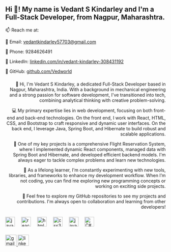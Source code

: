 

<h2 align="left">Hi 👋! My name is Vedant S Kindarley and I'm a Full-Stack Developer, from Nagpur, Maharashtra.</h2>

<p align="left"> 📫 Reach me at:</p>

<div align="left">
  <p>📧 Email: <a href="mailto:vedantkindarley57703@gmail.com">vedantkindarley57703@gmail.com</a></p>
  <p>📱 Phone: 9284626491</p>
  <p>🔗 LinkedIn: <a href="https://www.linkedin.com/in/vedant-kindarley-308431192/">linkedin.com/in/vedant-kindarley-308431192</a></p>
  <p>🔗 GitHub: <a href="https://github.com/Vedworld">github.com/Vedworld</a></p>
</div>

###

<div align="Right">
  <p>
    👋 Hi, I'm Vedant S Kindarley, a dedicated Full-Stack Developer based in Nagpur, Maharashtra, India. With a background in mechanical engineering and a strong passion for software development, I've transitioned into tech, combining analytical thinking with creative problem-solving.

💻 My primary expertise lies in web development, focusing on both front-end and back-end technologies. On the front end, I work with React, HTML, CSS, and Bootstrap to craft responsive and dynamic user interfaces. On the back end, I leverage Java, Spring Boot, and Hibernate to build robust and scalable applications. 

🌟 One of my key projects is a comprehensive Flight Reservation System, where I implemented dynamic React components, managed data with Spring Boot and Hibernate, and developed efficient backend models. I'm always eager to tackle complex problems and learn new technologies.

🚀 As a lifelong learner, I'm constantly experimenting with new tools, libraries, and frameworks to enhance my development workflow. When I’m not coding, you can find me exploring new programming concepts or working on exciting side projects. 

🔗 Feel free to explore my GitHub repositories to see my projects and contributions. I'm always open to collaboration and learning from other developers!

  </p>
</div>

###



###

<div align="left">
  <img src="https://cdn.jsdelivr.net/gh/devicons/devicon/icons/javascript/javascript-original.svg" height="30" alt="javascript logo"  />
  <img width="12" />
 
  <img src="https://cdn.jsdelivr.net/gh/devicons/devicon/icons/react/react-original.svg" height="30" alt="react logo"  />
  <img width="12" />
  <img src="https://cdn.jsdelivr.net/gh/devicons/devicon/icons/html5/html5-original.svg" height="30" alt="html5 logo"  />
  <img width="12" />
  <img src="https://cdn.jsdelivr.net/gh/devicons/devicon/icons/css3/css3-original.svg" height="30" alt="css3 logo"  />
  <img width="12" />
  <img src="https://cdn.jsdelivr.net/gh/devicons/devicon/icons/java/java-original.svg" height="30" alt="java logo"  />
  <img width="12" />
  <img src="https://upload.wikimedia.org/wikipedia/commons/b/bd/Logo_C_sharp.svg" height="30" alt="C# logo"  />
</div>

###

<div align="left">

  <a href="mailto:vedantkindarley57703@gmail.com">
    <img src="https://img.shields.io/static/v1?message=Gmail&logo=gmail&label=&color=D14836&logoColor=white&labelColor=&style=for-the-badge" height="35" alt="gmail logo"  />
  </a>
  <a href="https://www.linkedin.com/in/vedant-kindarley-308431192/">
    <img src="https://img.shields.io/static/v1?message=LinkedIn&logo=linkedin&label=&color=0077B5&logoColor=white&labelColor=&style=for-the-badge" height="35" alt="linkedin logo"  />
  </a>
</div>

###

<br clear="both">



###
